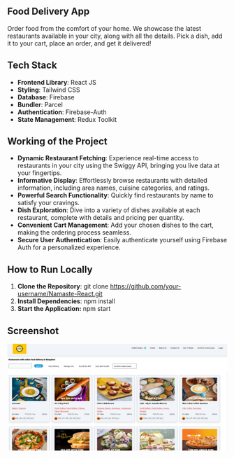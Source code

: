 ## Food Delivery App

Order food from the comfort of your home. We showcase the latest restaurants available in your city, along with all the details. Pick a dish, add it to your cart, place an order, and get it delivered!

## Tech Stack

- **Frontend Library**: React JS
- **Styling**:          Tailwind CSS
- **Database**:         Firebase
- **Bundler**:          Parcel
- **Authentication**:   Firebase-Auth
- **State Management**: Redux Toolkit

## Working of the Project

- **Dynamic Restaurant Fetching**:
      Experience real-time access to restaurants in your city using the Swiggy API, bringing you live data at your fingertips.
- **Informative Display**:
       Effortlessly browse restaurants with detailed information, including area names, cuisine categories, and ratings.
- **Powerful Search Functionality**:
       Quickly find restaurants by name to satisfy your cravings.
- **Dish Exploration**:
      Dive into a variety of dishes available at each restaurant, complete with details and pricing per quantity.
- **Convenient Cart Management**:
       Add your chosen dishes to the cart, making the ordering process seamless.
- **Secure User Authentication**:
       Easily authenticate yourself using Firebase Auth for a personalized experience.

## How to Run Locally

1. **Clone the Repository**:
   git clone https://github.com/your-username/Namaste-React.git
2. **Install Dependencies**:
      npm install
3. **Start the Application:**
       npm start

## Screenshot

![Food Delivery App Screenshot](https://github.com/vinothiniseenivasan/ReactFoodDelieveryApp/blob/master/foodAPp.png?raw=true)









